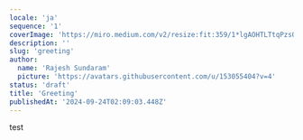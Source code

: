```yaml
---
locale: 'ja'
sequence: '1'
coverImage: 'https://miro.medium.com/v2/resize:fit:359/1*lgAOHTLTtqPzsO-XbUyhoQ.jpeg'
description: ''
slug: 'greeting'
author:
  name: 'Rajesh Sundaram'
  picture: 'https://avatars.githubusercontent.com/u/153055404?v=4'
status: 'draft'
title: 'Greeting'
publishedAt: '2024-09-24T02:09:03.448Z'
---
```


test